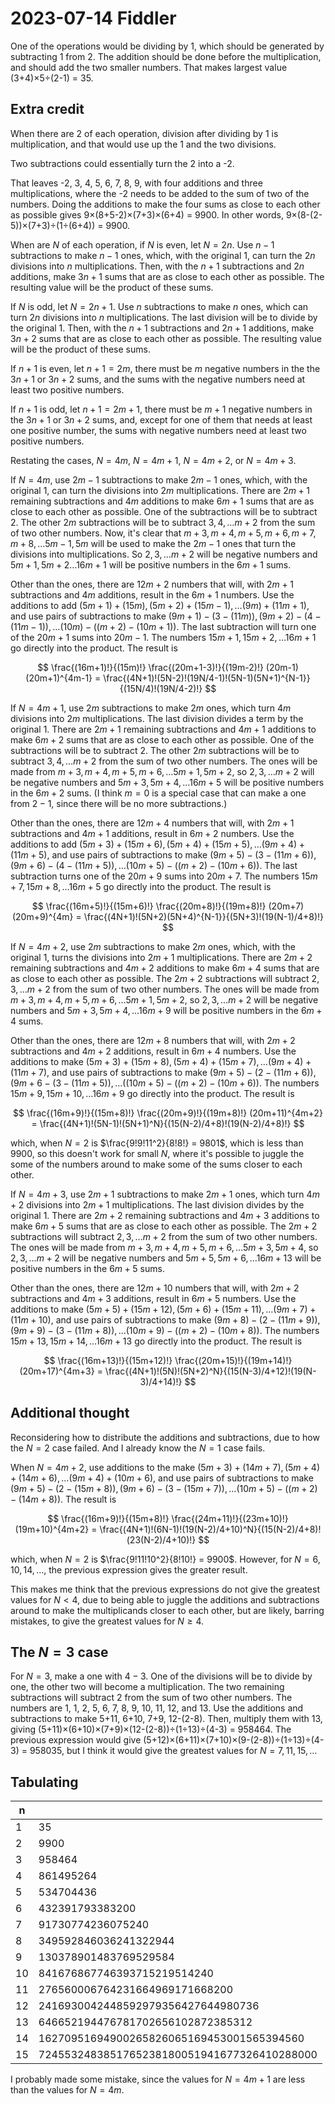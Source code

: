 2023-07-14 Fiddler
==================
One of the operations would be dividing by 1, which should be generated by
subtracting 1 from 2.  The addition should be done before the multiplication,
and should add the two smaller numbers.  That makes largest value
(3+4)×5÷(2-1) = 35.

Extra credit
------------
When there are 2 of each operation, division after dividing by 1 is
multiplication, and that would use up the 1 and the two divisions.

Two subtractions could essentially turn the 2 into a -2.

That leaves -2, 3, 4, 5, 6, 7, 8, 9, with four additions and three
multiplications, where the -2 needs to be added to the sum of two of the
numbers.  Doing the additions to make the four sums as close to each other
as possible gives 9×(8+5-2)×(7+3)×(6+4) = 9900.  In other words,
9×(8-(2-5))×(7+3)÷(1÷(6+4)) = 9900.

When are $N$ of each operation, if $N$ is even, let $N = 2n$.  Use $n-1$
subtractions to make $n-1$ ones, which, with the original 1, can turn the
$2n$ divisions into $n$ multiplications.  Then, with the $n+1$ subtractions
and $2n$ additions, make $3n+1$ sums that are as close to each other as
possible.  The resulting value will be the product of these sums.

If $N$ is odd, let $N = 2n+1$.  Use $n$ subtractions to make $n$ ones, which
can turn $2n$ divisions into $n$ multiplications.  The last division will be
to divide by the original 1.  Then, with the $n+1$ subtractions and $2n+1$
additions, make $3n+2$ sums that are as close to each other as possible.
The resulting value will be the product of these sums.

If $n+1$ is even, let $n+1 = 2m$, there must be $m$ negative numbers in the
the $3n+1$ or $3n+2$ sums, and the sums with the negative numbers need at
least two positive numbers.

If $n+1$ is odd, let $n+1 = 2m+1$, there must be $m+1$ negative numbers in
the $3n+1$ or $3n+2$ sums, and, except for one of them that needs at least
one positive number, the sums with negative numbers need at least two
positive numbers.

Restating the cases, $N = 4m$, $N = 4m+1$, $N = 4m+2$, or $N = 4m+3$.

If $N = 4m$, use $2m-1$ subtractions to make $2m-1$ ones, which, with the
original 1, can turn the divisions into $2m$ multiplications.  There are
$2m+1$ remaining subtractions and $4m$ additions to make $6m+1$ sums that
are as close to each other as possible.  One of the subtractions will be
to subtract 2.  The other $2m$ subtractions will be to subtract
$3, 4, \ldots m+2$ from the sum of two other numbers.  Now, it's clear that
$m+3, m+4, m+5, m+6, m+7, m+8, \ldots 5m-1, 5m$ will be used to make the
$2m-1$ ones that turn the divisions into multiplications.  So
$2, 3, \ldots m+2$ will be negative numbers and
$5m+1, 5m+2 \ldots 16m+1$ will be positive numbers in the $6m+1$ sums.

Other than the ones, there are $12m+2$ numbers that will, with $2m+1$
subtractions and $4m$ additions, result in the $6m+1$ numbers.  Use the
additions to add $(5m+1) + (15m), (5m+2) + (15m-1), \ldots (9m) + (11m+1)$,
and use pairs of subtractions to make
$(9m+1) - (3 - (11m)), (9m+2) - (4 - (11m-1)), \ldots (10m) - ((m+2) - (10m+1))$.  The last subtraction will turn one of the $20m+1$ sums into $20m-1$.
The numbers $15m+1, 15m+2, \ldots 16m+1$ go directly into the product.
The result is

$$
  \frac{(16m+1)!}{(15m)!} \frac{(20m+1-3)!}{(19m-2)!} (20m-1)(20m+1)^{4m-1}
 = \frac{(4N+1)!(5N-2)!(19N/4-1)!(5N-1)(5N+1)^{N-1}}{(15N/4)!(19N/4-2)!}
$$

If $N = 4m+1$, use $2m$ subtractions to make $2m$ ones, which turn $4m$
divisions into $2m$ multiplications.  The last division divides a term by
the original 1.  There are $2m+1$ remaining subtractions and $4m+1$ additions
to make $6m+2$ sums that are as close to each other as possible.  One of the
subtractions will be to subtract 2.  The other $2m$ subtractions will be to
subtract $3, 4, \ldots m+2$ from the sum of two other numbers.  The
ones will be made from $m+3, m+4, m+5, m+6, \ldots 5m+1, 5m+2$, so
$2, 3, \ldots m+2$ will be negative numbers and $5m+3, 5m+4, \ldots 16m+5$
will be positive numbers in the $6m+2$ sums.  (I think $m=0$ is a special
case that can make a one from $2-1$, since there will be no more subtractions.)

Other than the ones, there are $12m+4$ numbers that will, with $2m+1$
subtractions and $4m+1$ additions, result in $6m+2$ numbers.  Use the additions
to add $(5m+3)+(15m+6), (5m+4)+(15m+5), \ldots (9m+4)+(11m+5)$, and use pairs
of subtractions to make
$(9m+5)-(3-(11m+6)), (9m+6)-(4-(11m+5)), \ldots (10m+5)-((m+2)-(10m+6))$.
The last subtraction turns one of the $20m+9$ sums into $20m+7$.  The
numbers $15m+7, 15m+8, \ldots 16m+5$ go directly into the product.
The result is

$$
  \frac{(16m+5)!}{(15m+6)!} \frac{(20m+8)!}{(19m+8)!} (20m+7)(20m+9)^{4m}
 = \frac{(4N+1)!(5N+2)(5N+4)^{N-1}}{(5N+3)!(19(N-1)/4+8)!}
$$

If $N = 4m+2$, use $2m$ subtractions to make $2m$ ones, which, with the
original 1, turns the divisions into $2m+1$ multiplications.  There are
$2m+2$ remaining subtractions and $4m+2$ additions to make $6m+4$ sums
that are as close to each other as possible.  The $2m+2$ subtractions will
subtract $2, 3, \ldots m+2$ from the sum of two other numbers.  The ones
will be made from $m+3, m+4, m+5, m+6, \ldots 5m+1, 5m+2$, so
$2, 3, \ldots m+2$ will be negative numbers and $5m+3, 5m+4, \ldots 16m+9$
will be positive numbers in the $6m+4$ sums.

Other than the ones, there are $12m+8$ numbers that will, with $2m+2$
subtractions and $4m+2$ additions, result in $6m+4$ numbers.  Use the additions
to make $(5m+3)+(15m+8), (5m+4)+(15m+7), \ldots (9m+4)+(11m+7)$, and use pairs
of subtractions to make
$(9m+5)-(2-(11m+6)), (9m+6-(3-(11m+5)), \ldots ((10m+5)-((m+2)-(10m+6))$.
The numbers $15m+9, 15m+10, \ldots 16m+9$ go directly into the product.
The result is

$$
  \frac{(16m+9)!}{(15m+8)!} \frac{(20m+9)!}{(19m+8)!} (20m+11)^{4m+2}
 = \frac{(4N+1)!(5N-1)!(5N+1)^N}{(15(N-2)/4+8)!(19(N-2)/4+8)!}
$$

which, when $N = 2$ is $\frac{9!9!11^2}{8!8!} = 9801$, which is less than
9900, so this doesn't work for small $N$, where it's possible to juggle the
some of the numbers around to make some of the sums closer to each other.

If $N = 4m+3$, use $2m+1$ subtractions to make $2m+1$ ones, which turn
$4m+2$ divisions into $2m+1$ multiplications.  The last division divides by
the original 1.  There are $2m+2$ remaining subtractions and $4m+3$ additions
to make $6m+5$ sums that are as close to each other as possible.  The
$2m+2$ subtractions will subtract $2, 3, \ldots m+2$ from the sum of two
other numbers.  The ones will be made from
$m+3, m+4, m+5, m+6, \ldots 5m+3, 5m+4$, so
$2, 3, \ldots m+2$ will be negative numbers and $5m+5, 5m+6, \ldots 16m+13$
will be positive numbers in the $6m+5$ sums.

Other than the ones, there are $12m+10$ numbers that will, with $2m+2$
subtractions and $4m+3$ additions, result in $6m+5$ numbers.  Use the additions
to make $(5m+5)+(15m+12), (5m+6)+(15m+11), \ldots (9m+7)+(11m+10)$, and use
pairs of subtractions to make
$(9m+8)-(2-(11m+9)), (9m+9)-(3-(11m+8)), \ldots (10m+9)-((m+2)-(10m+8))$.
The numbers $15m+13, 15m+14, \ldots 16m+13$ go directly into the product.
The result is

$$
  \frac{(16m+13)!}{(15m+12)!} \frac{(20m+15)!}{(19m+14)!} (20m+17)^{4m+3}
 = \frac{(4N+1)!(5N)!(5N+2)^N}{(15(N-3)/4+12)!(19(N-3)/4+14)!}
$$

Additional thought
------------------
Reconsidering how to distribute the additions and subtractions, due to
how the $N = 2$ case failed.  And I already know the $N = 1$ case fails.

When $N = 4m+2$, use additions to the make
$(5m+3)+(14m+7), (5m+4)+(14m+6), \ldots (9m+4)+(10m+6)$, and use pairs of
subtractions to make
$(9m+5)-(2-(15m+8)), (9m+6)-(3-(15m+7)), \ldots (10m+5)-((m+2)-(14m+8))$.
The result is

$$
  \frac{(16m+9)!}{(15m+8)!} \frac{(24m+11)!}{(23m+10)!} (19m+10)^{4m+2}
 = \frac{(4N+1)!(6N-1)!(19(N-2)/4+10)^N}{(15(N-2)/4+8)!(23(N-2)/4+10)!}
$$

which, when $N=2$ is $\frac{9!11!10^2}{8!10!} = 9900$.  However, for
$N = 6, 10, 14, \ldots$, the previous expression gives the greater result.

This makes me think that the previous expressions do not give the greatest
values for $N < 4$, due to being able to juggle the additions and subtractions
around to make the multiplicands closer to each other, but are likely,
barring mistakes, to give the greatest values for $N \ge 4$.

The $N = 3$ case
----------------
For $N = 3$, make a one with $4-3$.  One of the divisions will be to divide
by one, the other two will become a multiplication.  The two remaining
subtractions will subtract 2 from the sum of two other numbers.  The numbers
are 1, 1, 2, 5, 6, 7, 8, 9, 10, 11, 12, and 13.  Use the additions and
subtractions to make 5+11, 6+10, 7+9, 12-(2-8).  Then, multiply them with
13, giving (5+11)×(6+10)×(7+9)×(12-(2-8))÷(1÷13)÷(4-3) = 958464.  The
previous expression would give
(5+12)×(6+11)×(7+10)×(9-(2-8))÷(1÷13)÷(4-3) = 958035, but I think it would
give the greatest values for $N = 7, 11, 15, \ldots$

Tabulating
----------

|n||
|-|-|
|1|35|
|2|9900|
|3|958464|
|4|861495264|
|5|534704436|
|6|432391793383200|
|7|91730774236075240|
|8|349592846036241322944|
|9|130378901483769529584|
|10|841676867746393715219514240|
|11|276560006764231664969171668200|
|12|2416930042448592979356427644980736|
|13|646652194476781702656102872385312|
|14|16270951694900265826065169453001565394560|
|15|7245532483851765238180051941677326410288000|

I probably made some mistake, since the values for $N = 4m + 1$ are less than
the values for $N = 4m$.

